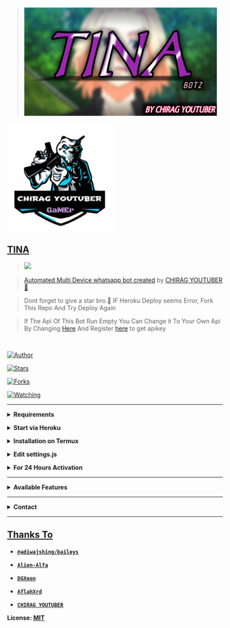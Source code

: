 <p align="center">

> <a href="https://youtu.be/ko8d0w_qtWA"><img src="tina.jpg" alt="CHIRAG YOUTUBER" width="450" />

<a href="https://youtube.com/c/chiragyoutuber"><img src="logo.jpg" alt="CHIRAG YOUTUBER" width="250" />

</p>



## TINA



> <a href="https://youtube.com/c/chiragyoutuber"><img src="https://img.shields.io/badge/CHANNEL-SUBSCRIBE-ff0000?style=for-the-badge&logo=youtube&logoColor=ff000000&link=https://www.youtube.com/c/BOTINDO" /><br>



> [Automated Multi Device whatsapp bot created](https://github.com/LOSTHACKEROFC/TINA) by [CHIRAG YOUTUBER 🥵](github.com/LOSTHACKEROFC)



> Dont forget to give a star bro.🥲 IF Heroku Deploy seems Error, Fork This Repo And Try Deploy Again



> If The Api Of This Bot Run Empty You Can Change it To Your Own Api By Changing [Here](https://github.com/LOSTHACKEROFC/TINA/blob/master/settings.js#L18) And Register [here](https://zenzapis.xyz/) to get apikey





</br>



<a href="https://github.com/LOSTHACKEROFC"><img title="Author" src="https://img.shields.io/badge/Author-CHIRAG YOUTUBER-blue.svg?color=54aeff&style=for-the-badge&logo=github" /></a>  

<a href="https://github.com/LOSTHACKEROFC/TINA"><img title="Stars" src="https://img.shields.io/github/stars/LOSTHACKEROFC/TINA?color=54aeff&style=flat-square" /></a>

<a href="https://github.com/LOSTHACKEROFC/TINA/network/members"><img title="Forks" src="https://img.shields.io/github/forks/LOSTHACKEROFC/TINA?color=54aeff&style=flat-square" /></a>

<a href="https://github.com/LOSTHACKEROFC/TINA/watchers"><img title="Watching" src="https://img.shields.io/github/watchers/LOSTHACKEROFC/TINA?label=watchers&color=54aeff&style=flat-square" /></a> <br>



---



<!-- Requirements -->

<b><details><summary>Requirements</summary></b>

* Some Text Editor

* [Node JS](https://nodejs.org/en/)

* [Git](https://git-scm.com/downloads)

* [FFMPEG](https://ffmpeg.org/download.html)

  

```bash

Add FFmpeg to PATH environment variable

```

</details>





<!-- Start via Heroku -->

<b><details><summary>Start via Heroku</summary></b>



* Scan QR In Your Whatsapp From [Here](https://replit.com/@LOSTHACKEROFC/Md-Scanner?outputonly=1&lite=1)

* Fork This Repo By Clicking [Here](https://github.com/LOSTHACKEROFC/TINA/fork)

* then Deploy The Bot From [Here](https://heroku.com/deploy)

* Wait 5-10 Min To Deploy 

* After Deploying On The Worker And Check The Logs



</details>







<!-- Installation via Termux -->

<b><details><summary>Installation on Termux</summary></b>

```bash

> apt update

> apt upgrade

> pkg update && pkg upgrade

> pkg install bash

> pkg install libwebp

> pkg install git -y

> pkg install nodejs -y 

> pkg install ffmpeg -y 

> pkg install wget

> pkg install imagemagick -y

> git clone https://github.com/LOSTHACKEROFC/TINA

> cd TINA

> npm install

```

</details>



<!-- Edit -->

<b><details><summary>Edit settings.js</summary></b>

```bash

global.APIKeys = {

	'https://zenzapis.xyz': 'YOURAPIKEY',

}

  

global.owner = ["919536476115"]

global.ownername = ["CHIRAG YOUTUBER 👨🏻‍💻"]

```

</details>





<!-- 24hrs-->

<b><details><summary>For 24 Hours Activation</summary></b>



```bash

npm i -g pm2 && pm2 start index.js && pm2 save && pm2 logs

```



</details>



----





<b><details><summary>Available Features</summary><br>

	

| Features |  Availability |

| :------: |  :----------: |

|   Convert     |       ✅     |

|   Database     |       ✅     |

|   Owner     |       ✅    |

|   Islami     |       ✅     |

|   Downloader     |       ✅     |

|   Webzone     |       ✅[      |

|   Searching     |       ✅      |

|   Textpro     |       ✅      |

|   Ephoto     |       ✅     |

|   Primbon     |       ✅     |

|   Anime Web     |       ✅      |

|   Stalker     |       ✅      |

|   Random Text     |       ✅     |

|   Random Image     |       ✅     |

|   Nekos Life     |       ✅      |

|   More Nsfw     |       ✅      |

|   Creator     |       ✅      |



</details>





----



<!-- Contact Owner -->

<b><details><summary>Contact</summary></b>



## ```Connect With Me```

<p align="center">

<a href="https://wa.me/919536486115"><img src="https://img.shields.io/badge/Contact CHIRAG YOUTUBER-25D366?style=for-the-badge&logo=whatsapp&logoColor=white" />

<a href="https://youtube.com/c/chiragyoutuber"><img src="https://img.shields.io/badge/Subscribe NOW-ff0000?style=for-the-badge&logo=youtube&logoColor=ff000000&link=https://www.youtube.com/c/BOTINDO" /><br>

</p>



</details>





</details><hr>



## Thanks To

* [`@adiwajshing/baileys`](https://github.com/adiwajshing/baileys)

* [`Alien-Alfa`](https://github.com/Alien-Alfa)

* [`DGXeon`](https://github.com/DGXeon)

* [`AflahXrd`](https://github.com/nexusNw)

* [`CHIRAG YOUTUBER`](https://github.com/LOSTHACKEROFC)



License: [MIT](https://github.com/LOSTHACKEROFC/LICENSE)

